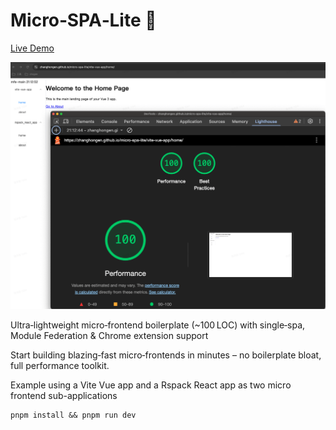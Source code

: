 # Micro‑SPA‑Lite 🚀

[Live Demo](https://zhanghongen.github.io/micro-spa-lite/vite-vue-app/home/)

![](./docs/img/performance.png)

Ultra‑lightweight micro‑frontend boilerplate (~100 LOC) with single‑spa, Module Federation & Chrome extension support

Start building blazing‑fast micro‑frontends in minutes – no boilerplate bloat, full performance toolkit.

Example using a Vite Vue app and a Rspack React app as two micro frontend sub-applications

```
pnpm install && pnpm run dev
```